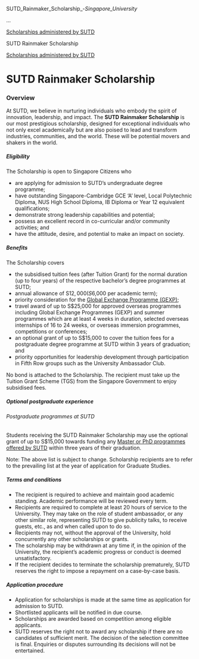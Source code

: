 SUTD_Rainmaker_Scholarship_-_Singapore_University_



…

 [Scholarships administered by SUTD](/admissions/undergraduate/scholarship/sutd-administered) 

SUTD Rainmaker Scholarship

[Scholarships administered by SUTD](https://www.sutd.edu.sg/admissions/undergraduate/scholarship/sutd-administered)

SUTD Rainmaker Scholarship
==========================

### Overview

At SUTD, we believe in nurturing individuals who embody the spirit of innovation, leadership, and impact. The **SUTD Rainmaker Scholarship** is our most prestigious scholarship, designed for exceptional individuals who not only excel academically but are also poised to lead and transform industries, communities, and the world. These will be potential movers and shakers in the world.

##### **Eligibility**

The Scholarship is open to Singapore Citizens who

* are applying for admission to SUTD’s undergraduate degree programme;
* have outstanding Singapore-Cambridge GCE ‘A’ level, Local Polytechnic Diploma, NUS High School Diploma, IB Diploma or Year 12 equivalent qualifications;
* demonstrate strong leadership capabilities and potential;
* possess an excellent record in co-curricular and/or community activities; and
* have the attitude, desire, and potential to make an impact on society.

##### **Benefits**

The Scholarship covers

* the subsidised tuition fees (after Tuition Grant) for the normal duration (up to four years) of the respective bachelor’s degree programmes at SUTD;
* annual allowance of S$12,000 (S$6,000 per academic term);
* priority consideration for the [Global Exchange Programme (GEXP)](/campus-life/global-experience-and-exchange/student-exchange/outbound/global-exchange-programme-gexp/);
* travel award of up to S$25,000 for approved overseas programmes including Global Exchange Programmes (GEXP) and summer programmes which are at least 4 weeks in duration, selected overseas internships of 16 to 24 weeks, or overseas immersion programmes, competitions or conferences;
* an optional grant of up to S$15,000 to cover the tuition fees for a postgraduate degree programme at SUTD within 3 years of graduation; and
* priority opportunities for leadership development through participation in Fifth Row groups such as the University Ambassador Club.

No bond is attached to the Scholarship. The recipient must take up the Tuition Grant Scheme (TGS) from the Singapore Government to enjoy subsidised fees.

##### **Optional postgraduate experience**

###### Postgraduate programmes at SUTD

Students receiving the SUTD Rainmaker Scholarship may use the optional grant of up to S$15,000 towards funding any [Master or PhD programmes offered by SUTD](/admissions/graduate) within three years of their graduation.

Note: The above list is subject to change. Scholarship recipients are to refer to the prevailing list at the year of application for Graduate Studies.

##### **Terms and conditions**

* The recipient is required to achieve and maintain good academic standing. Academic performance will be reviewed every term.
* Recipients are required to complete at least 20 hours of service to the University. They may take on the role of student ambassador, or any other similar role, representing SUTD to give publicity talks, to receive guests, etc., as and when called upon to do so.
* Recipients may not, without the approval of the University, hold concurrently any other scholarships or grants.
* The scholarship may be withdrawn at any time if, in the opinion of the University, the recipient’s academic progress or conduct is deemed unsatisfactory.
* If the recipient decides to terminate the scholarship prematurely, SUTD reserves the right to impose a repayment on a case-by-case basis.

##### **Application procedure**

* Application for scholarships is made at the same time as application for admission to SUTD.
* Shortlisted applicants will be notified in due course.
* Scholarships are awarded based on competition among eligible applicants.
* SUTD reserves the right not to award any scholarship if there are no candidates of sufficient merit. The decision of the selection committee is final. Enquiries or disputes surrounding its decisions will not be entertained.

